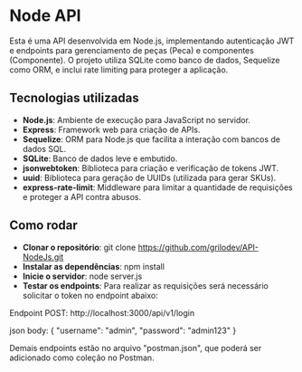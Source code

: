 #  Node API

Esta é uma API desenvolvida em Node.js, implementando autenticação JWT e endpoints para gerenciamento de peças (Peca) e componentes (Componente). O projeto utiliza SQLite como banco de dados, Sequelize como ORM, e inclui rate limiting para proteger a aplicação.

## Tecnologias utilizadas

- **Node.js**: Ambiente de execução para JavaScript no servidor.
- **Express**: Framework web para criação de APIs.
- **Sequelize**: ORM para Node.js que facilita a interação com bancos de dados SQL.
- **SQLite**: Banco de dados leve e embutido.
- **jsonwebtoken**: Biblioteca para criação e verificação de tokens JWT.
- **uuid**: Biblioteca para geração de UUIDs (utilizada para gerar SKUs).
- **express-rate-limit**: Middleware para limitar a quantidade de requisições e proteger a API contra abusos.

## Como rodar

- **Clonar o repositório**: git clone https://github.com/grilodev/API-NodeJs.git
- **Instalar as dependências**: npm install
- **Inicie o servidor**: node server.js
- **Testar os endpoints**: Para realizar as requisições será necessário solicitar o token no endpoint abaixo:

Endpoint POST: http://localhost:3000/api/v1/login

json body:
{
  "username": "admin",
  "password": "admin123"
}

Demais endpoints estão no arquivo "postman.json", que poderá ser adicionado como coleção no Postman.